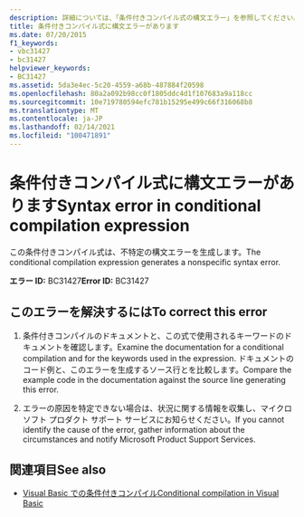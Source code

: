 ```yaml
---
description: 詳細については、「条件付きコンパイル式の構文エラー」を参照してください。
title: 条件付きコンパイル式に構文エラーがあります
ms.date: 07/20/2015
f1_keywords:
- vbc31427
- bc31427
helpviewer_keywords:
- BC31427
ms.assetid: 5da3e4ec-5c20-4559-a68b-487884f20598
ms.openlocfilehash: 80a2a092b98cc0f1805ddc4d1f107683a9a118cc
ms.sourcegitcommit: 10e719780594efc781b15295e499c66f316068b8
ms.translationtype: MT
ms.contentlocale: ja-JP
ms.lasthandoff: 02/14/2021
ms.locfileid: "100471891"
---
```

# <a name="syntax-error-in-conditional-compilation-expression"></a><span data-ttu-id="ec089-103">条件付きコンパイル式に構文エラーがあります</span><span class="sxs-lookup"><span data-stu-id="ec089-103">Syntax error in conditional compilation expression</span></span>

<span data-ttu-id="ec089-104">この条件付きコンパイル式は、不特定の構文エラーを生成します。</span><span class="sxs-lookup"><span data-stu-id="ec089-104">The conditional compilation expression generates a nonspecific syntax error.</span></span>  
  
 <span data-ttu-id="ec089-105">**エラー ID:** BC31427</span><span class="sxs-lookup"><span data-stu-id="ec089-105">**Error ID:** BC31427</span></span>  
  
## <a name="to-correct-this-error"></a><span data-ttu-id="ec089-106">このエラーを解決するには</span><span class="sxs-lookup"><span data-stu-id="ec089-106">To correct this error</span></span>  
  
1. <span data-ttu-id="ec089-107">条件付きコンパイルのドキュメントと、この式で使用されるキーワードのドキュメントを確認します。</span><span class="sxs-lookup"><span data-stu-id="ec089-107">Examine the documentation for a conditional compilation and for the keywords used in the expression.</span></span> <span data-ttu-id="ec089-108">ドキュメントのコード例と、このエラーを生成するソース行とを比較します。</span><span class="sxs-lookup"><span data-stu-id="ec089-108">Compare the example code in the documentation against the source line generating this error.</span></span>  
  
2. <span data-ttu-id="ec089-109">エラーの原因を特定できない場合は、状況に関する情報を収集し、マイクロソフト プロダクト サポート サービスにお知らせください。</span><span class="sxs-lookup"><span data-stu-id="ec089-109">If you cannot identify the cause of the error, gather information about the circumstances and notify Microsoft Product Support Services.</span></span>  
  
## <a name="see-also"></a><span data-ttu-id="ec089-110">関連項目</span><span class="sxs-lookup"><span data-stu-id="ec089-110">See also</span></span>

- [<span data-ttu-id="ec089-111">Visual Basic での条件付きコンパイル</span><span class="sxs-lookup"><span data-stu-id="ec089-111">Conditional compilation in Visual Basic</span></span>](../programming-guide/program-structure/conditional-compilation.md)
